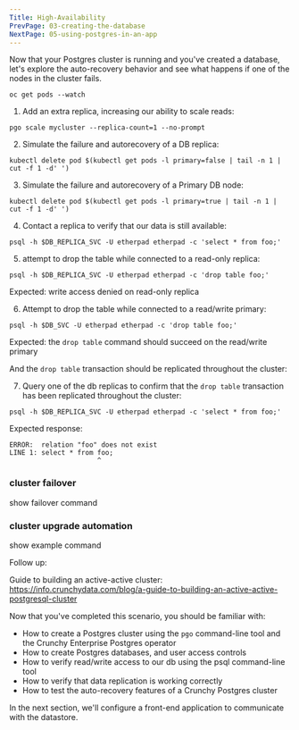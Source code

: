```yaml
---
Title: High-Availability
PrevPage: 03-creating-the-database
NextPage: 05-using-postgres-in-an-app
---
```

Now that your Postgres cluster is running and you've created a database, let's explore the auto-recovery behavior and see what happens if one of the nodes in the cluster fails.

```execute-2
oc get pods --watch
```

1. Add an extra replica, increasing our ability to scale reads:

```execute-1
pgo scale mycluster --replica-count=1 --no-prompt
```

2. Simulate the failure and autorecovery of a DB replica:

```execute-1
kubectl delete pod $(kubectl get pods -l primary=false | tail -n 1 | cut -f 1 -d' ')
```

3. Simulate the failure and autorecovery of a Primary DB node:

```execute-1
kubectl delete pod $(kubectl get pods -l primary=true | tail -n 1 | cut -f 1 -d' ')
```

4. Contact a replica to verify that our data is still available:

```execute-1
psql -h $DB_REPLICA_SVC -U etherpad etherpad -c 'select * from foo;'
```

5. attempt to drop the table while connected to a read-only replica:

```execute-1
psql -h $DB_REPLICA_SVC -U etherpad etherpad -c 'drop table foo;'
```

Expected: write access denied on read-only replica

6. Attempt to drop the table while connected to a read/write primary:

```execute-1
psql -h $DB_SVC -U etherpad etherpad -c 'drop table foo;'
```

Expected: the `drop table` command should succeed on the read/write primary

And the `drop table` transaction should be replicated throughout the cluster:

7. Query one of the db replicas to confirm that the `drop table` transaction has been replicated throughout the cluster:

```execute-1
psql -h $DB_REPLICA_SVC -U etherpad etherpad -c 'select * from foo;'
```

Expected response:

```
ERROR:  relation "foo" does not exist
LINE 1: select * from foo;
                      ^
```

### cluster failover

show failover command

### cluster upgrade automation

show example command


Follow up:

Guide to building an active-active cluster:
https://info.crunchydata.com/blog/a-guide-to-building-an-active-active-postgresql-cluster

Now that you've completed this scenario, you should be familiar with:
* How to create a Postgres cluster using the `pgo` command-line tool and the Crunchy Enterprise Postgres operator
* How to create Postgres databases, and user access controls
* How to verify read/write access to our db using the psql command-line tool
* How to verify that data replication is working correctly
* How to test the auto-recovery features of a Crunchy Postgres cluster

In the next section, we'll configure a front-end application to communicate with the datastore.
